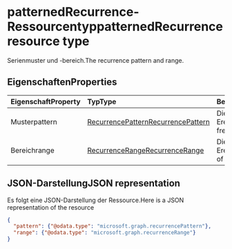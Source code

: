 # <a name="patternedrecurrence-resource-type"></a><span data-ttu-id="403ed-101">patternedRecurrence-Ressourcentyp</span><span class="sxs-lookup"><span data-stu-id="403ed-101">patternedRecurrence resource type</span></span>

<span data-ttu-id="403ed-102">Serienmuster und -bereich.</span><span class="sxs-lookup"><span data-stu-id="403ed-102">The recurrence pattern and range.</span></span>

## <a name="properties"></a><span data-ttu-id="403ed-103">Eigenschaften</span><span class="sxs-lookup"><span data-stu-id="403ed-103">Properties</span></span>
| <span data-ttu-id="403ed-104">Eigenschaft</span><span class="sxs-lookup"><span data-stu-id="403ed-104">Property</span></span>     | <span data-ttu-id="403ed-105">Typ</span><span class="sxs-lookup"><span data-stu-id="403ed-105">Type</span></span>   |<span data-ttu-id="403ed-106">Beschreibung</span><span class="sxs-lookup"><span data-stu-id="403ed-106">Description</span></span>|
|:---------------|:--------|:----------|
|<span data-ttu-id="403ed-107">Muster</span><span class="sxs-lookup"><span data-stu-id="403ed-107">pattern</span></span>|[<span data-ttu-id="403ed-108">RecurrencePattern</span><span class="sxs-lookup"><span data-stu-id="403ed-108">RecurrencePattern</span></span>](recurrencepattern.md)|<span data-ttu-id="403ed-109">Die Häufigkeit eines Ereignisses.</span><span class="sxs-lookup"><span data-stu-id="403ed-109">The frequency of an event.</span></span>|
|<span data-ttu-id="403ed-110">Bereich</span><span class="sxs-lookup"><span data-stu-id="403ed-110">range</span></span>|[<span data-ttu-id="403ed-111">RecurrenceRange</span><span class="sxs-lookup"><span data-stu-id="403ed-111">RecurrenceRange</span></span>](recurrencerange.md)|<span data-ttu-id="403ed-112">Die Dauer eines Ereignisses.</span><span class="sxs-lookup"><span data-stu-id="403ed-112">The duration of an event.</span></span>|

## <a name="json-representation"></a><span data-ttu-id="403ed-113">JSON-Darstellung</span><span class="sxs-lookup"><span data-stu-id="403ed-113">JSON representation</span></span>

<span data-ttu-id="403ed-114">Es folgt eine JSON-Darstellung der Ressource.</span><span class="sxs-lookup"><span data-stu-id="403ed-114">Here is a JSON representation of the resource</span></span>

<!-- {
  "blockType": "resource",
  "optionalProperties": [

  ],
  "@odata.type": "microsoft.graph.patternedRecurrence"
}-->

```json
{
  "pattern": {"@odata.type": "microsoft.graph.recurrencePattern"},
  "range": {"@odata.type": "microsoft.graph.recurrenceRange"}
}

```

<!-- uuid: 8fcb5dbc-d5aa-4681-8e31-b001d5168d79
2015-10-25 14:57:30 UTC -->
<!-- {
  "type": "#page.annotation",
  "description": "patternedRecurrence resource",
  "keywords": "",
  "section": "documentation",
  "tocPath": ""
}-->
